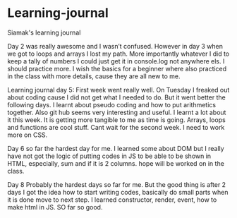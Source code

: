 # Learning-journal
Siamak's learning journal

Day 2 was really awesome and I wasn’t confused. However in day 3 when we got to loops and arrays I lost my path. More importantly whatever I did to keep a tally of numbers I could just get it in console.log not anywhere els.
I should practice more. I wish the basics for a beginner where also practiced in the class with more details, cause they are all new to me.

Learning journal day 5:
First week went really well. On Tuesday I freaked out about coding cause I did not get what I needed to do. But it went better the following days. I learnt about pseudo coding and how to put arithmetics together. Also git hub seems very interesting and useful. I learnt a lot about it this week. It is getting more tangible to me as time is going. Arrays, loops and functions are cool stuff. Cant wait for the second week. I need to work more on CSS.


Day 6 so far the hardest day for me. I learned some about DOM but I really have not got the logic of putting codes in JS to be able to be shown in HTML, especially, sum and if it is 2 columns. hope will be worked on in the class.


Day 8
Probably the hardest days so far for me. But the good thing is after 2 days I got the idea how to start writing codes, basically do small parts when it is done move to next step. I learned constructor, render, event, how to make html in JS.
SO far so good. 
